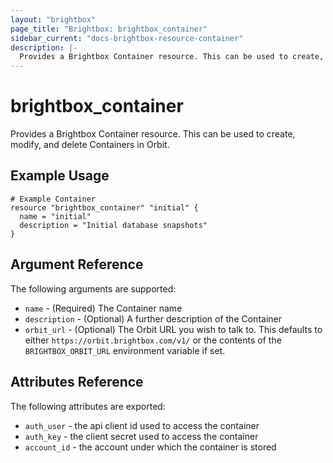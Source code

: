 ```yaml
---
layout: "brightbox"
page_title: "Brightbox: brightbox_container"
sidebar_current: "docs-brightbox-resource-container"
description: |-
  Provides a Brightbox Container resource. This can be used to create, modify, and delete Containers in Orbit.
---
```


# brightbox\_container

Provides a Brightbox Container resource. This can be used to create,
modify, and delete Containers in Orbit.

## Example Usage

```hcl
# Example Container
resource "brightbox_container" "initial" {
  name = "initial"
  description = "Initial database snapshots"
}
```

## Argument Reference

The following arguments are supported:

* `name` - (Required) The Container name
* `description` - (Optional) A further description of the Container
* `orbit_url` - (Optional) The Orbit URL you wish to talk to. This defaults to either `https://orbit.brightbox.com/v1/` or the contents of the `BRIGHTBOX_ORBIT_URL` environment variable if set.


## Attributes Reference

The following attributes are exported:

* `auth_user` - the api client id used to access the container
* `auth_key` - the client secret used to access the container
* `account_id` - the account under which the container is stored

